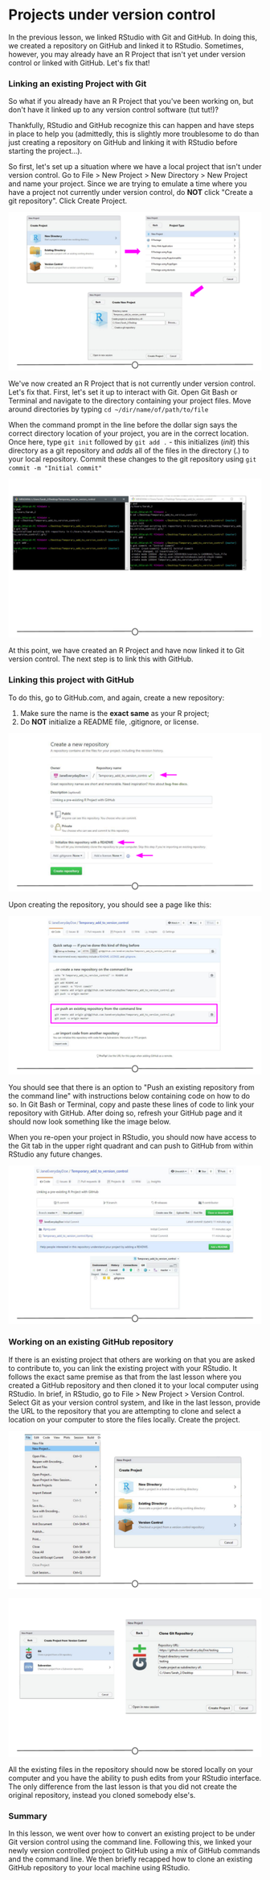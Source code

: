 # Projects under version control 

In the previous lesson, we linked RStudio with Git and GitHub. In doing this, we created a repository on GitHub and linked it to RStudio. Sometimes, however, you may already have an R Project that isn't yet under version control or linked with GitHub. Let's fix that! 

### Linking an existing Project with Git

So what if you already have an R Project that you've been working on, but don't have it linked up to any version control software (tut tut!)?

Thankfully, RStudio and GitHub recognize this can happen and have steps in place to help you (admittedly, this is slightly more troublesome to do than just creating a repository on GitHub and linking it with RStudio before starting the project...).

So first, let's set up a situation where we have a local project that isn't under version control. Go to File > New Project > New Directory > New Project and name your project. Since we are trying to emulate a time where you have a project not currently under version control, do **NOT** click "Create a git repository". Click Create Project.

![**Creating a project that is not under version control**](resources/images/13_DST_Projects_under_version_control/13_DST_Projects_under_version_control-02.png)

We've now created an R Project that is not currently under version control. Let's fix that. First, let's set it up to interact with Git. Open Git Bash or Terminal and navigate to the directory containing your project files. Move around directories by typing `cd ~/dir/name/of/path/to/file` 

When the command prompt in the line before the dollar sign says the correct directory location of your project, you are in the correct location. Once here, type `git init` followed by `git add .` - this initializes (*init*) this directory as a git repository and *adds* all of the files in the directory (.) to your local repository. Commit these changes to the git repository using `git commit -m "Initial commit"`

![**Linking the project folder with Git so it is now under version control**](resources/images/13_DST_Projects_under_version_control/13_DST_Projects_under_version_control-04.png)

At this point, we have created an R Project and have now linked it to Git version control. The next step is to link this with GitHub.

### Linking this project with GitHub

To do this, go to GitHub.com, and again, create a new repository:  
1) Make sure the name is the **exact same** as your R project;  
2) Do **NOT** initialize a README file, .gitignore, or license. 

![**Creating a repository on GitHub that is named the same as your R project**](resources/images/13_DST_Projects_under_version_control/13_DST_Projects_under_version_control-06.png)

Upon creating the repository, you should see a page like this: 

![**Your new repository on GitHub containing code to push from the command line**](resources/images/13_DST_Projects_under_version_control/13_DST_Projects_under_version_control-07.png)

You should see that there is an option to "Push an existing repository from the command line" with instructions below containing code on how to do so. In Git Bash or Terminal, copy and paste these lines of code to link your repository with GitHub. After doing so, refresh your GitHub page and it should now look something like the image below. 

When you re-open your project in RStudio, you should now have access to the Git tab in the upper right quadrant and can push to GitHub from within RStudio any future changes. 

![**You've now pushed your R project repository to your GitHub repository of the same name**](resources/images/13_DST_Projects_under_version_control/13_DST_Projects_under_version_control-08.png)

### Working on an existing GitHub repository 

If there is an existing project that others are working on that you are asked to contribute to, you can link the existing project with your RStudio. It follows the exact same premise as that from the last lesson where you created a GitHub repository and then cloned it to your local computer using RStudio. In brief, in RStudio, go to File > New Project > Version Control. Select Git as your version control system, and like in the last lesson, provide the URL to the repository that you are attempting to clone and select a location on your computer to store the files locally. Create the project. 

![**Follow the same steps as previously done to clone your own repository to a new project in RStudio**](resources/images/13_DST_Projects_under_version_control/13_DST_Projects_under_version_control-09.png)

![**Clone an existing project from GitHub from within RStudio**](resources/images/13_DST_Projects_under_version_control/13_DST_Projects_under_version_control-10.png)

All the existing files in the repository should now be stored locally on your computer and you have the ability to push edits from your RStudio interface. The only difference from the last lesson is that you did not create the original repository, instead you cloned somebody else's.  

### Summary 

In this lesson, we went over how to convert an existing project to be under Git version control using the command line. Following this, we linked your newly version controlled project to GitHub using a mix of GitHub commands and the command line. We then briefly recapped how to clone an existing GitHub repository to your local machine using RStudio.